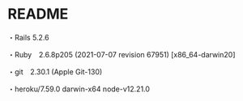 # README

・Rails 5.2.6

・Ruby　2.6.8p205 (2021-07-07 revision 67951) [x86_64-darwin20]

・git　2.30.1 (Apple Git-130)

・heroku/7.59.0 darwin-x64 node-v12.21.0
